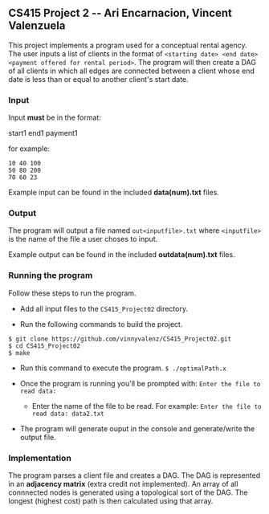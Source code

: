 
## CS415 Project 2 -- Ari Encarnacion, Vincent Valenzuela

This project implements a program used for a conceptual rental agency. The user inputs a list of clients in the format of `<starting date> <end date> <payment offered for rental period>`. The program will then create a DAG of all clients in which all edges are connected between a client whose end date is less than or equal to another client's start date.

### Input

Input **must** be in the format:

start1 end1 payment1

for example:

```
10 40 100
50 80 200
70 60 23
```

Example input can be found in the included **data(num).txt** files.

### Output

The program will output a file named `out<inputfile>.txt` where `<inputfile>`  is the name of the file a user choses to input.

Example output can be found in the included **outdata(num).txt** files.

### Running the program

Follow these steps to run the program.

- Add all input files to the `CS415_Project02` directory.

- Run the following commands to build the project.
```
$ git clone https://github.com/vinnyvalenz/CS415_Project02.git
$ cd CS415_Project02
$ make
```

- Run this command to execute the program.
`$ ./optimalPath.x`

- Once the program is running you'll be prompted with:
`Enter the file to read data:`

	- Enter the name of the file to be read. For example: 
	`Enter the file to read data: data2.txt`

- The program will generate ouput in the console and generate/write the output file.

### Implementation

The program parses a client file and creates a DAG. The DAG is represented in an **adjacency matrix** (extra credit not implemented). An array of all connnected nodes is generated using a topological sort of the DAG. The longest (highest cost) path is then calculated using that array.
